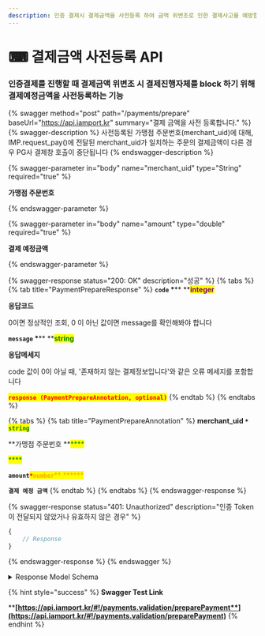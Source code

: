 ```yaml
---
description: 인증 결제시 결제금액을 사전등록 하여 금액 위변조로 인한 결제사고를 예방합니다.
---
```


# ⌨ 결제금액 사전등록 API

### 인증결제를 진행할 때 결제금액 위변조 시 결제진행자체를 block 하기 위해 결제예정금액을 사전등록하는 기능

{% swagger method="post" path="/payments/prepare" baseUrl="https://api.iamport.kr" summary="결제 금액을 사전 등록합니다." %}
{% swagger-description %}
사전등록된 가맹점 주문번호(merchant_uid)에 대해, IMP.request_pay()에 전달된 merchant_uid가 일치하는 주문의 결제금액이 다른 경우 PG사 결제창 호출이 중단됩니다
{% endswagger-description %}

{% swagger-parameter in="body" name="merchant_uid" type="String" required="true" %}
<mark style="color:red;">

**가맹점 주문번호**

</mark>
{% endswagger-parameter %}

{% swagger-parameter in="body" name="amount" type="double" required="true" %}
<mark style="color:red;">

**결제 예정금액**

</mark>

 
{% endswagger-parameter %}

{% swagger-response status="200: OK" description="성공" %}
{% tabs %}
{% tab title="PaymentPrepareResponse" %}
**`code`  **<mark style="color:red;">**\***</mark>** **<mark style="color:purple;">**integer**</mark>

**응답코드**

0이면 정상적인 조회, 0 이 아닌 값이면 message를 확인해봐야 합니다



**`message`  **<mark style="color:red;">**\***</mark>** **<mark style="color:green;">**string**</mark>

**응답메세지**

code 값이 0이 아닐 때, '존재하지 않는 결제정보입니다'와 같은 오류 메세지를 포함합니다



<mark style="color:red;">**`response (PaymentPrepareAnnotation, optional)`**</mark>
{% endtab %}
{% endtabs %}

{% tabs %}
{% tab title="PaymentPrepareAnnotation" %}
**merchant\_uid **<mark style="color:red;">**`*`**</mark>**` `**<mark style="color:green;">**`string`**</mark>

**가맹점 주문번호 **<mark style="color:green;">****</mark>&#x20;

<mark style="color:green;">****</mark>

**`amount`**<mark style="color:red;">**`*`**</mark><mark style="color:orange;">**`number`**</mark><mark style="color:orange;">** **</mark><mark style="color:orange;">****</mark>&#x20;

**`결제 예정 금액`**
{% endtab %}
{% endtabs %}
{% endswagger-response %}

{% swagger-response status="401: Unauthorized" description="인증 Token이 전달되지 않았거나 유효하지 않은 경우" %}
```javascript
{
    // Response
}
```
{% endswagger-response %}
{% endswagger %}

<details>

<summary>Response Model Schema</summary>

```json
{
  "code": 0,
  "message": "string",
  "response": {
    "merchant_uid": "string",
    "amount": 0
  }
}
```

</details>

{% hint style="success" %}
**Swagger Test Link**

****[**https://api.iamport.kr/#!/payments.validation/preparePayment**](https://api.iamport.kr/#!/payments.validation/preparePayment)****
{% endhint %}
